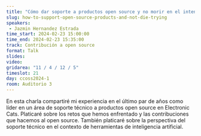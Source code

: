```yaml
---
title: "Cómo dar soporte a productos open source y no morir en el intento"
slug: how-to-support-open-source-products-and-not-die-trying
speakers:
 - Jazmin Hernandez Estrada
time_start: 2024-02-23 15:00:00
time_end: 2024-02-23 15:35:00
track: Contribución a open source
format: Talk
slides: 
video: 
gridarea: "11 / 4 / 12 / 5"
timeslot: 21
day: ccoss2024-1
room: Auditorio 3
---
```


En esta charla compartiré mi experiencia en el último par de años como líder en un área de soporte técnico a productos open source en Electronic Cats. Platicaré sobre los retos que hemos enfrentado y las contribuciones que hacemos al open source. También platicaré sobre la perspectiva del soporte técnico en el contexto de herramientas de inteligencia artificial.
